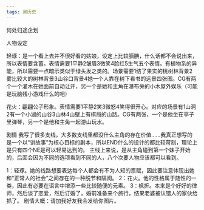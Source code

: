 ```yaml
---
tags: 黑历史
---
```


何处归途企划

人物设定

轻琢：是一个看上去并不很好看的姑娘，设定上比较腼腆，什么话都不会说出来，所以表情要含蓄。表情需要1平静2皱眉3微笑4脸红5生气五个表情。有植物系的异能，所以需要一点暗示类似于绿头发之类的。场景需要1结了果实的桃树林背景2雾比较大的树林背景3山谷口背景4她一个人靠在树下看书的远景四张图。CG有两个一个灌木在她面前自动让开，另一个是她和主角在瀑布旁的小木屋外娱乐（可能是玩脑残小游戏什么的吧）

花火：翩翩公子形象。表情需要1平静2笑3微怒4笑得很开心。对应的场景有1山洞2有一个小湖的山谷3山林4山壁上有棋局的山路。CG有两张，一个是他坐在亭子里弹琴，另一个是他和主角一起游山玩水。



剧情
我写了很多支线，大多数支线里都没什么主角的存在价值……我真正想写的是一个以“讲故事”为核心目标的剧本，所以END什么的设计的都比较苛刻，理论上是只有四个NE是可以轻易达到的。
主线上来说，是从主角碰到第一个妹子开始的，后面会因为不同的选项看到不同的人，八个次要人物应该都可以看到。

1：轻琢。她的线路想要表达每个人都会有不为人知的禀赋，因此要注意体现出她和“正常人的社会”之间存在的一种脱节和隔阂。
2：花火。他的性格属于随性的一类，因此有必要在语言中增添一些比较随便的元素。
3：枫折。本来是个好好的律师，然后谈了恋爱，然后订婚了，婚前准备来个旅行，结果老婆被认错人的家伙给抓了。
剧情大概：请加我好友我会发给你图片。
